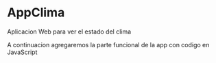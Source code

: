 # AppClima
Aplicacion Web para ver el estado del clima

A continuacion agregaremos la parte funcional de la app con codigo en JavaScript
